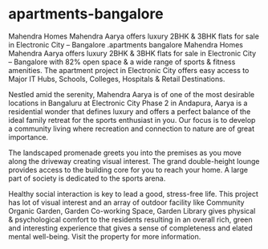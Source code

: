# apartments-bangalore
Mahendra Homes Mahendra Aarya offers luxury 2BHK &amp; 3BHK flats for sale in Electronic City – Bangalore .apartments bangalore
Mahendra Homes
Mahendra Aarya offers luxury 2BHK & 3BHK flats for sale in Electronic City – Bangalore with 82% open space & a wide range of sports & fitness amenities. The apartment project in Electronic City offers easy access to Major IT Hubs, Schools, Colleges, Hospitals & Retail Destinations.

Nestled amid the serenity, Mahendra Aarya is of one of the most desirable locations in Bangaluru at Electronic City Phase 2 in Andapura, Aarya is a residential wonder that defines luxury and offers a perfect balance of the ideal family retreat for the sports enthusiast in you. Our focus is to develop a community living where recreation and connection to nature are of great importance.

The landscaped promenade greets you into the premises as you move along the driveway creating visual interest. The grand double-height lounge provides access to the building core for you to reach your home. A large part of society is dedicated to the sports arena.

Healthy social interaction is key to lead a good, stress-free life. This project has lot of visual interest and an array of outdoor facility like Community Organic Garden, Garden Co-working Space, Garden Library gives physical & psychological comfort to the residents resulting in an overall rich, green and interesting experience that gives a sense of completeness and elated mental well-being.
Visit the property for more information.

